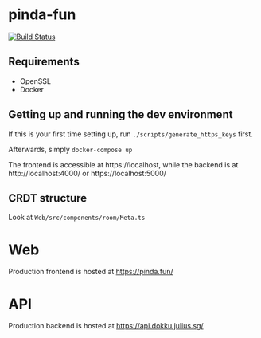 # pinda-fun

[![Build Status](https://travis-ci.com/pinda-fun/pinda-fun.svg?branch=master)](https://travis-ci.com/pinda-fun/pinda-fun)

## Requirements
- OpenSSL
- Docker

## Getting up and running the dev environment

If this is your first time setting up, run `./scripts/generate_https_keys` first.

Afterwards, simply `docker-compose up`

The frontend is accessible at https://localhost, while the backend is at http://localhost:4000/ or https://localhost:5000/

## CRDT structure
Look at `Web/src/components/room/Meta.ts`

# Web
Production frontend is hosted at https://pinda.fun/

# API
Production backend is hosted at https://api.dokku.julius.sg/

